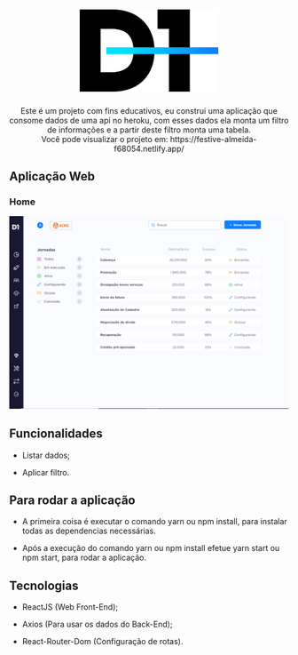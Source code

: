 <h1 align="center">
    <img alt="Logo"  width="250" title="Logo" src="assets/logotipo.png">
</h1>

<p align="center"> 
  Este é um projeto com fins educativos, eu construi uma aplicação que
  consome dados de uma api no heroku, com esses dados ela monta um filtro 
  de informações e a partir deste filtro monta uma tabela. 
  <br>
  Você pode visualizar o projeto em: https://festive-almeida-f68054.netlify.app/
</p>


## Aplicação Web

### Home 

<p align="center">
    <img alt="Home" title="Home" src="assets/D1Home.PNG">
</p>

## Funcionalidades

* Listar dados;

* Aplicar filtro.


## Para rodar a aplicação

  * A primeira coisa é executar o comando yarn ou npm install,
  para instalar todas as dependencias necessárias.

  * Após a execução do comando yarn ou npm install efetue yarn start
  ou npm start, para rodar a aplicação.

## Tecnologias

  * ReactJS (Web Front-End);

  * Axios (Para usar os dados do Back-End);

  * React-Router-Dom (Configuração de rotas).



